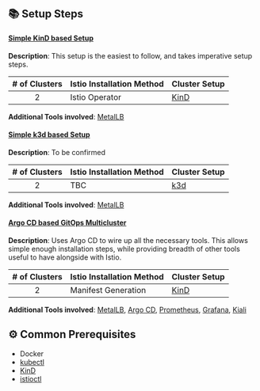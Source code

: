 ## 📚 Setup Steps

<!-- == export: setup-steps / begin == -->

#### [Simple KinD based Setup][1]

**Description**: This setup is the easiest to follow, and takes imperative setup steps.

| # of Clusters | Istio Installation Method | Cluster Setup |
| :-----------: | ------------------------- | ------------- |
|       2       | Istio Operator            | [KinD][kind]  |

**Additional Tools involved**: [MetalLB][metallb]

#### [Simple k3d based Setup][2]

**Description**: To be confirmed

| # of Clusters | Istio Installation Method | Cluster Setup |
| :-----------: | ------------------------- | ------------- |
|       2       | TBC                       | [k3d]         |

**Additional Tools involved**: [MetalLB][metallb]

#### [Argo CD based GitOps Multicluster][3]

**Description**: Uses Argo CD to wire up all the necessary tools. This allows simple enough installation steps, while providing breadth of other tools useful to have alongside with Istio.

| # of Clusters | Istio Installation Method | Cluster Setup |
| :-----------: | ------------------------- | ------------- |
|       2       | Manifest Generation       | [KinD][kind]  |

**Additional Tools involved**: [MetalLB][metallb], [Argo CD][argo-cd], [Prometheus][prometheus], [Grafana][grafana], [Kiali][kiali]

[1]: https://github.com/rytswd/get-istio-multicluster/blob/main/docs/2-local-clusters/simple-with-istio-operator.md
[2]: https://github.com/rytswd/get-istio-multicluster/tree/main/docs/k3d-based/README.md
[3]: https://github.com/rytswd/get-istio-multicluster/blob/main/docs/2-local-clusters/argo-cd-without-istio-operator.md
[kind]: https://kind.sigs.k8s.io/
[k3d]: https://k3d.io/
[metallb]: https://metallb.universe.tf/
[argo-cd]: https://argo-cd.readthedocs.io/en/latest/
[prometheus]: https://prometheus.io/
[grafana]: https://grafana.com/grafana/
[kiali]: https://kiali.io/

<!-- == export: setup-steps / end == -->

## ⚙️ Common Prerequisites

<!-- == export: common-prerequisites / begin == -->

- Docker
- [kubectl](https://kubernetes.io/docs/tasks/tools/install-kubectl/)
- [KinD](https://kind.sigs.k8s.io/)
- [istioctl](https://istio.io/latest/docs/setup/install/istioctl/)

<!-- == export: common-prerequisites / end == -->
